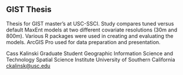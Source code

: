 ## GIST Thesis

Thesis for GIST master’s at USC-SSCI. Study compares tuned versus default MaxEnt models at two different covariate resolutions (30m and 800m). Various R packages were used in creating and evaluating the models. ArcGIS Pro used for data preparation and presentation. 

Cass Kalinski
Graduate Student
Geographic Information Science and Technology
Spatial Science Institute
University of Southern California
ckalinsk@usc.edu
